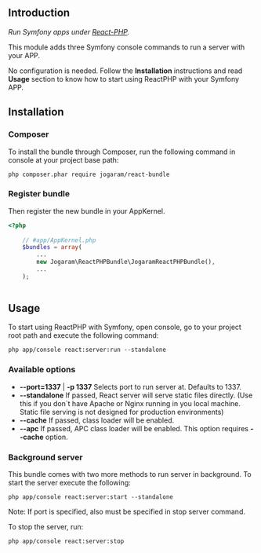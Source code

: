 ## Introduction

*Run Symfony apps under [React-PHP](https://github.com/react-php).*

This module adds three Symfony console commands to run a server with your APP.

No configuration is needed. Follow the **Installation** instructions and read **Usage** section to know how to start using ReactPHP with your Symfony APP.

## Installation

### Composer

To install the bundle through Composer, run the following command in console at your project base path:

```
php composer.phar require jogaram/react-bundle
```

### Register bundle

Then register the new bundle in your AppKernel.

```php
<?php
    
    // #app/AppKernel.php
    $bundles = array(
        ...
        new Jogaram\ReactPHPBundle\JogaramReactPHPBundle(),
        ...
    );
    
```

## Usage

To start using ReactPHP with Symfony, open console, go to your project root path and execute the following command:

```
php app/console react:server:run --standalone
```

### Available options

* **--port=1337** | **-p 1337** Selects port to run server at. Defaults to 1337.
* **--standalone** If passed, React server will serve static files directly. (Use this if you don`t have Apache or Nginx running in you local machine. Static file serving is not designed for production environments)
* **--cache** If passed, class loader will be enabled.
* **--apc** If passed, APC class loader will be enabled. This option requires **--cache** option.

### Background server

This bundle comes with two more methods to run server in background. To start the server execute the following:

```
php app/console react:server:start --standalone
```
Note: If port is specified, also must be specified in stop server command.

To stop the server, run:

```
php app/console react:server:stop
```

